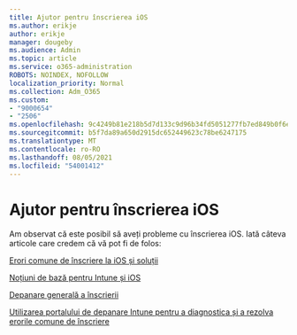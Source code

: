 ```yaml
---
title: Ajutor pentru înscrierea iOS
ms.author: erikje
author: erikje
manager: dougeby
ms.audience: Admin
ms.topic: article
ms.service: o365-administration
ROBOTS: NOINDEX, NOFOLLOW
localization_priority: Normal
ms.collection: Adm_O365
ms.custom:
- "9000654"
- "2506"
ms.openlocfilehash: 9c4249b81e218b5d7d133c9d96b34fd5051277fb7ed849b0f6e90b2c18fb0e0e
ms.sourcegitcommit: b5f7da89a650d2915dc652449623c78be6247175
ms.translationtype: MT
ms.contentlocale: ro-RO
ms.lasthandoff: 08/05/2021
ms.locfileid: "54001412"
---
```

# <a name="ios-enrollment-help"></a>Ajutor pentru înscrierea iOS

Am observat că este posibil să aveți probleme cu înscrierea iOS. Iată câteva articole care credem că vă pot fi de folos: 

[Erori comune de înscriere la iOS și soluții](https://support.microsoft.com/help/4039809/troubleshooting-ios-device-enrollment-in-intune)

[Noțiuni de bază pentru Intune și iOS](https://docs.microsoft.com/intune/enrollment/ios-enroll)

[Depanare generală a înscrierii](https://docs.microsoft.com/intune/enrollment/troubleshoot-device-enrollment-in-intune)

[Utilizarea portalului de depanare Intune pentru a diagnostica și a rezolva erorile comune de înscriere](https://docs.microsoft.com/intune/help-desk-operators)